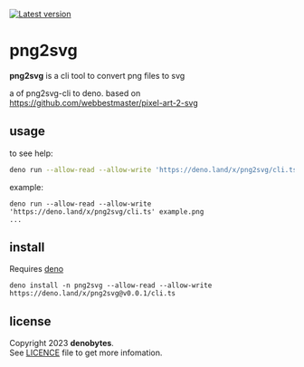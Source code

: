 
[![Latest version](https://deno.land/badge/png2svg/version)](https://deno.land/x/png2svg)

# png2svg

**png2svg** is a cli tool to convert png files to svg

a of png2svg-cli to deno. based on https://github.com/webbestmaster/pixel-art-2-svg

## usage

to see help:

```sh
deno run --allow-read --allow-write 'https://deno.land/x/png2svg/cli.ts' --help
```

example:

```
deno run --allow-read --allow-write 'https://deno.land/x/png2svg/cli.ts' example.png
...
```

## install

Requires [deno](https://deno.land/manual@v1.33.2/getting_started/installation)

```
deno install -n png2svg --allow-read --allow-write https://deno.land/x/png2svg@v0.0.1/cli.ts
```

## license

Copyright 2023 **denobytes**.\
See [LICENCE](LICENSE) file to get more infomation.

